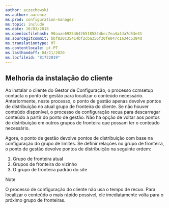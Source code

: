 ```yaml
---
author: aczechowski
ms.author: aaroncz
ms.prod: configuration-manager
ms.topic: include
ms.date: 10/03/2018
ms.openlocfilehash: 90aaae6925464265185844bec7ea4a4da7d53e41
ms.sourcegitcommit: bbf820c35414bf2cba356f30fe047c1a34c5384d
ms.translationtype: MT
ms.contentlocale: pt-PT
ms.lasthandoff: 04/21/2020
ms.locfileid: "81722019"
---
```

## <a name="improvement-to-client-installation"></a><a name="bkmk_ccmsetup"></a>Melhoria da instalação do cliente
<!--1358840-->

Ao instalar o cliente do Gestor de Configuração, o processo ccmsetup contacta o ponto de gestão para localizar o conteúdo necessário. Anteriormente, neste processo, o ponto de gestão apenas devolve pontos de distribuição no atual grupo de fronteira do cliente. Se não houver conteúdo disponível, o processo de configuração recua para descarregar conteúdo a partir do ponto de gestão. Não há opção de voltar aos pontos de distribuição em outros grupos de fronteira que possam ter o conteúdo necessário. 

Agora, o ponto de gestão devolve pontos de distribuição com base na configuração do grupo de limites. Se definir relações no grupo de fronteira, o ponto de gestão devolve pontos de distribuição na seguinte ordem:
1. Grupo de fronteira atual  
2. Grupos de fronteira do vizinho  
3. O grupo de fronteira padrão do site  

> [!Note]  
> O processo de configuração do cliente não usa o tempo de recuo. Para localizar o conteúdo o mais rápido possível, ele imediatamente volta para o próximo grupo de fronteiras.  


